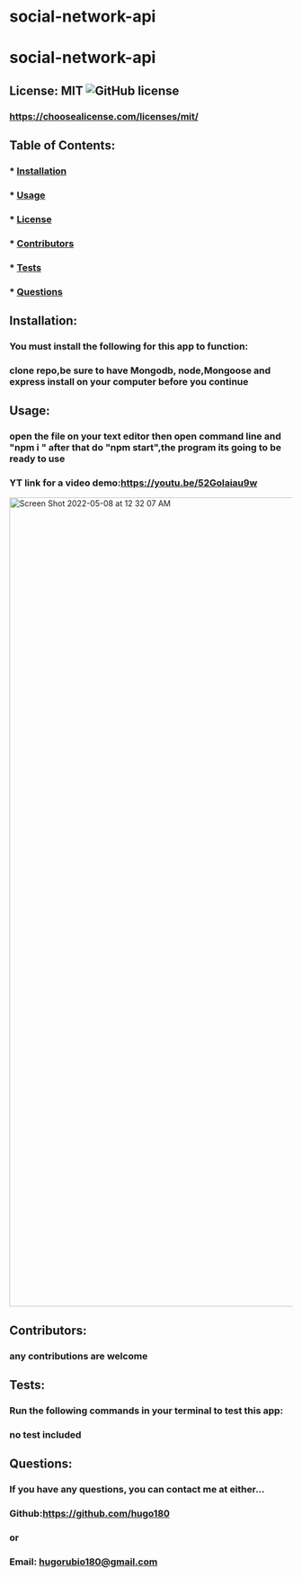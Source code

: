 # social-network-api

# social-network-api

## License: MIT ![GitHub license](https://img.shields.io/github/license/Naereen/StrapDown.js.svg)

### https://choosealicense.com/licenses/mit/

## Table of Contents:

### \* [Installation](#installation)

### \* [Usage](#usage)

### \* [License](#license)

### \* [Contributors](#contributors)

### \* [Tests](#tests)

### \* [Questions](#questions)

## Installation:

### You must install the following for this app to function:

### clone repo,be sure to have Mongodb, node,Mongoose and express install on your computer before you continue

## Usage:

### open the file on your text editor then open command line and "npm i " after that do "npm start",the program its going to be ready to use
### YT link for a video demo:https://youtu.be/52GoIaiau9w



<img width="1440" alt="Screen Shot 2022-05-08 at 12 32 07 AM" src="https://user-images.githubusercontent.com/28612070/167284820-860b9aaa-3c65-42dd-ae04-bda39704ec05.png">

                                                                                                                                     




## Contributors:

### any contributions are welcome

## Tests:

### Run the following commands in your terminal to test this app:

### no test included

## Questions:

### If you have any questions, you can contact me at either...

### Github:https://github.com/hugo180

### or

### Email: hugorubio180@gmail.com
